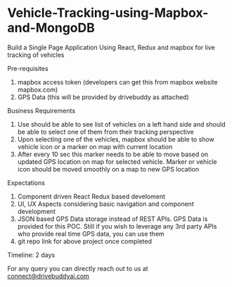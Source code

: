 # Vehicle-Tracking-using-Mapbox-and-MongoDB

Build a Single Page Application Using React, Redux and mapbox for live tracking of vehicles

Pre-requisites

1. mapbox access token (developers can get this from mapbox website mapbox.com)
2. GPS Data (this will be provided by drivebuddy as attached)

Business Requirements

1. Use should be able to see list of vehicles on a left hand side and should be able to select one of them from their tracking perspective
2. Upon selecting one of the vehicles, mapbox should be able to show vehicle icon or a marker on map with current location
3. After every 10 sec this marker needs to be able to move based on updated GPS location on map for selected vehicle. Marker or vehicle icon should be moved smoothly on a map to new GPS location

Expectations

1. Component driven React Redux based develoment
2. UI, UX Aspects considering basic navigation and component development
3. JSON based GPS Data storage instead of REST APIs. GPS Data is provided for this POC. Still if you wish to leverage any 3rd party APIs who provide real time GPS data, you can use them
4. git repo link for above project once completed

Timeline: 2 days


For any query you can directly reach out to us at connect@drivebuddyai.com

